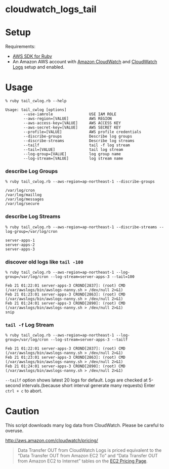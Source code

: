 # cloudwatch_logs_tail

Setup
=====

Requirements:
* [AWS SDK for Ruby](http://aws.amazon.com/sdk-for-ruby/)
* An Amazon AWS account with [Amazon CloudWatch](https://aws.amazon.com/cloudwatch/) and [CloudWatch Logs](http://aws.amazon.com/cloudwatch/) setup and enabled.

Usage
=====

```
% ruby tail_cwlog.rb --help

Usage: tail_cwlog [options]
        --use-iamrole                USE IAM ROLE
        --aws-region=[VALUE]         AWS REGION
        --aws-access-key=[VALUE]     AWS ACCESS KEY
        --aws-secret-key=[VALUE]     AWS SECRET KEY
        --profile=[VALUE]            AWS profile credentials
        --discribe-groups            Describe log groups
        --discribe-streams           Describe log streams
        --tailf                      tail -f log stream
        --tail=[VALUE]               tail log stream
        --log-group=[VALUE]          log group name
        --log-stream=[VALUE]         log stream name
```

### describe Log Groups
```
% ruby tail_cwlog.rb --aws-region=ap-northeast-1 --discribe-groups

/var/log/cron
/var/log/maillog
/var/log/messages
/var/log/secure
```

### describe Log Streams
```
% ruby tail_cwlog.rb --aws-region=ap-northeast-1 --discribe-streams --log-group=/var/log/cron

server-apps-1
server-apps-2
server-apps-3
```

### discover old logs like `tail -100`
```
% ruby tail_cwlog.rb --aws-region=ap-northeast-1 --log-group=/var/log/cron --log-stream=server-apps-3 --tail=100

Feb 21 01:22:01 server-apps-3 CROND[2837]: (root) CMD (/var/awslogs/bin/awslogs-nanny.sh > /dev/null 2>&1)
Feb 21 01:23:01 server-apps-3 CROND[2863]: (root) CMD (/var/awslogs/bin/awslogs-nanny.sh > /dev/null 2>&1)
Feb 21 01:24:01 server-apps-3 CROND[2890]: (root) CMD (/var/awslogs/bin/awslogs-nanny.sh > /dev/null 2>&1)
snip
```

### `tail -f` Log Stream
```
% ruby tail_cwlog.rb --aws-region=ap-northeast-1 --log-group=/var/log/cron --log-stream=server-apps-3 --tailf

Feb 21 01:22:01 server-apps-3 CROND[2837]: (root) CMD (/var/awslogs/bin/awslogs-nanny.sh > /dev/null 2>&1)
Feb 21 01:23:01 server-apps-3 CROND[2863]: (root) CMD (/var/awslogs/bin/awslogs-nanny.sh > /dev/null 2>&1)
Feb 21 01:24:01 server-apps-3 CROND[2890]: (root) CMD (/var/awslogs/bin/awslogs-nanny.sh > /dev/null 2>&1)
```
`--tailf` option shows latest 20 logs for default.
Logs are checked at 5-second intervals.(because short interval generate many requests)
Enter `ctrl + c` to abort.

# Caution
This script downloads many log data from CloudWatch.
Please be careful to overuse.

http://aws.amazon.com/cloudwatch/pricing/
> Data Transfer OUT from CloudWatch Logs is priced equivalent to the “Data Transfer OUT from Amazon EC2 To” and “Data Transfer OUT from Amazon EC2 to Internet” tables on the [EC2 Pricing Page](http://aws.amazon.com/ec2/pricing/).
